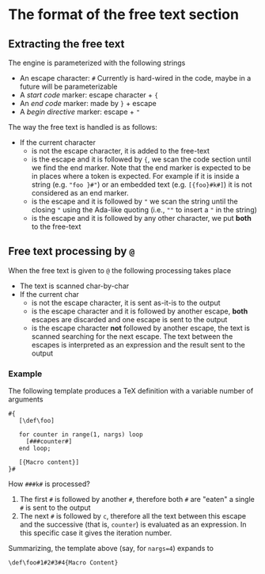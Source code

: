 # The format of the free text section

## Extracting the free text

The engine is parameterized with the following strings
* An escape character: `#` Currently is hard-wired in the code, maybe in a future will be parameterizable
* A *start code* marker: escape character + `{` 
* An *end code* marker: made by `}` + escape
* A *begin directive* marker:  escape + `"`

The way the free text is handled is as follows:

* If the current character
    * is not the escape character, it is added to the free-text
    * is the escape and it is followed by `{`, we scan the code section until we find the end marker.  Note that the end marker is expected to be in places where a token is expected.  For example if it is inside a string (e.g. `"foo }#"`) or an embedded text (e.g. `[{foo}#k#]`) it is not considered as an end marker.
    * is the escape and it is followed by `"` we scan the string until the closing `"` using the Ada-like quoting (i.e., `""` to insert a `"` in the string)
    * is the escape and it is followed by any other character, we put **both** to the free-text

## Free text processing by `@`

When the free text is given to `@` the following processing takes place

* The text is scanned char-by-char
* If the current char 
    * is not the escape character, it is sent as-it-is to the output
    * is the escape character and it is followed by another escape, **both** escapes are discarded and one escape is sent to the output
    * is the escape character **not** followed by another escape, the text is scanned searching for the next escape. The text between the escapes is interpreted as an expression and the result sent to the output

### Example

The following template produces a TeX definition with a variable number of arguments

```
#{
   [\def\foo]
   
   for counter in range(1, nargs) loop
     [###counter#]
   end loop;

   [{Macro content}]
}#
```

How `###k#` is processed?
1. The first `#` is followed by another `#`, therefore both `#` are "eaten" a single `#` is sent to the output
2. The next `#` is followed by `c`, therefore all the text between this escape and the successive (that is, `counter`) is evaluated as an expression.  In this specific case it gives the iteration number.

Summarizing, the template above (say, for `nargs=4`) expands to

```
\def\foo#1#2#3#4{Macro Content}
```
